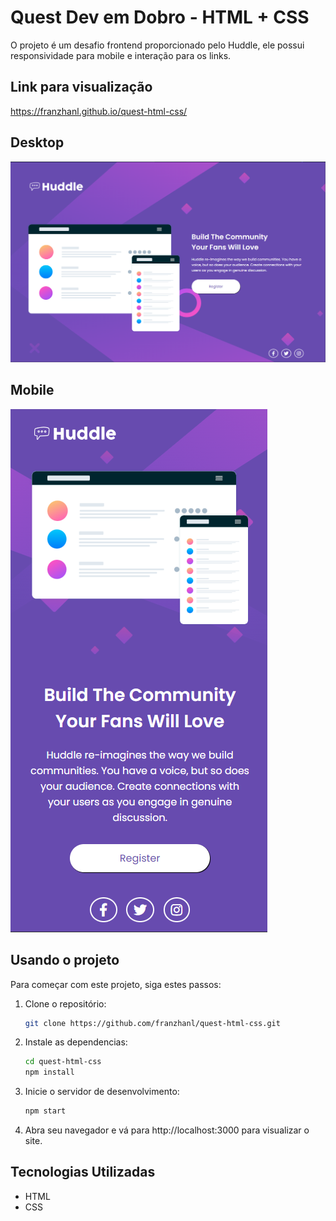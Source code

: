 # Quest Dev em Dobro - HTML + CSS

O projeto é um desafio frontend proporcionado pelo Huddle, 
ele possui responsividade para mobile e interação para os links.

## Link para visualização
https://franzhanl.github.io/quest-html-css/

## Desktop
![Desktop](src/images/portifolio-desktop.png)

## Mobile
![Mobile](src/images/portifolio-mobile.png)

## Usando o projeto
Para começar com este projeto, siga estes passos:

1. Clone o repositório:

   ```bash
   git clone https://github.com/franzhanl/quest-html-css.git
2. Instale as dependencias:

    ```bash
    cd quest-html-css
    npm install
3. Inicie o servidor de desenvolvimento:

    ```bash
    npm start
4. Abra seu navegador e vá para http://localhost:3000 para visualizar o site.
## Tecnologias Utilizadas

- HTML
- CSS

